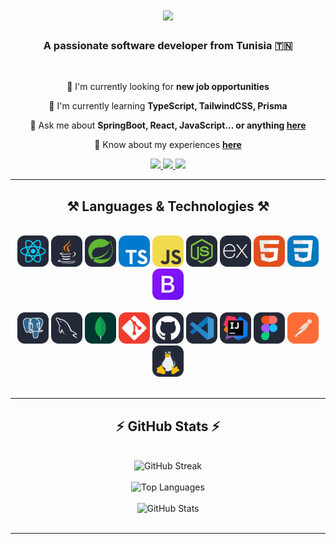 <h1 align="center">
    <img src="https://readme-typing-svg.herokuapp.com/?font=Righteous&size=35&center=true&vCenter=true&width=500&height=70&duration=4000&lines=Hi+There!+👋;+I'm+Oussama+Njahi!;" />
</h1>

<h3 align="center">A passionate software developer from Tunisia 🇹🇳</h3>

<br/>

<div align="center">
 
🔭 I'm currently looking for **new job opportunities**
 
🌱 I'm currently learning **TypeScript, TailwindCSS, Prisma**

💬 Ask me about **SpringBoot, React, JavaScript... or anything [here](https://njahi-oussama.vercel.app)**

📄 Know about my experiences **[here](https://njahi-oussama.vercel.app/Resume.pdf)**

</div>
 
<div align="center"> 
  <a href="mailto:njahioussama@outlook.com">
    <img src="https://img.shields.io/badge/Gmail-333333?style=for-the-badge&logo=gmail&logoColor=red" />
  </a>
  <a href="https://www.linkedin.com/in/oussama-njahi/" target="_blank">
    <img src="https://img.shields.io/badge/LinkedIn-0077B5?style=for-the-badge&logo=linkedin&logoColor=white" />
  </a>
  <a href="https://njahi-oussama.vercel.app" target="_blank">
    <img src="https://img.shields.io/badge/Portfolio-FF5722?style=for-the-badge&logo=todoist&logoColor=white" />
  </a>
</div>

<hr/>
 
<h2 align="center">⚒️ Languages & Technologies ⚒️</h2>
<br/>

<div align="center">
    <img src="./icons/React-Dark.svg" alt="React" width="50" height="50" />
    <img src="./icons/Java-Dark.svg" alt="Java" width="50" height="50" />
    <img src="./icons/Spring-Dark.svg" alt="Spring" width="50" height="50" />
    <img src="./icons/TypeScript.svg" alt="TypeScript" width="50" height="50" />
    <img src="./icons/JavaScript.svg" alt="JavaScript" width="50" height="50" />
    <img src="./icons/NodeJS-Dark.svg" alt="NodeJS" width="50" height="50" />
    <img src="./icons/ExpressJS-Dark.svg" alt="ExpressJS" width="50" height="50" />
    <img src="./icons/HTML.svg" alt="HTML" width="50" height="50" />
    <img src="./icons/CSS.svg" alt="CSS" width="50" height="50" />
    <img src="./icons/Bootstrap.svg" alt="Bootstrap" width="50" height="50" />
</div>

<br/>

<div align="center">
    <img src="./icons/PostgreSQL-Dark.svg" alt="PostgreSQL" width="50" height="50" />
    <img src="./icons/MySQL-Dark.svg" alt="MySQL" width="50" height="50" />
    <img src="./icons/MongoDB.svg" alt="MongoDB" width="50" height="50" />
    <img src="./icons/Git.svg" alt="Git" width="50" height="50" />
    <img src="./icons/Github-Dark.svg" alt="GitHub" width="50" height="50" />
    <img src="./icons/VSCode-Dark.svg" alt="VS Code" width="50" height="50" />
    <img src="./icons/Idea-Dark.svg" alt="IntelliJ IDEA" width="50" height="50" />
    <img src="./icons/Figma-Dark.svg" alt="Figma" width="50" height="50" />
    <img src="./icons/Postman.svg" alt="Postman" width="50" height="50" />
    <img src="./icons/Linux-Dark.svg" alt="Linux" width="50" height="50" />
</div>

<br/>
<hr/>

<h2 align="center">⚡ GitHub Stats ⚡</h2>
<br>

<div align="center">
  <img height="180em" src="https://github-readme-streak-stats-mocha-eight.vercel.app?user=Njahi98&theme=react&border_radius=10" alt="GitHub Streak" />
</div>

<br/>

<div align="center">
  <img height="180em" src="https://github-readme-stats.vercel.app/api/top-langs/?username=Njahi98&langs_count=8&layout=compact&theme=react&border_radius=10&size_weight=0.5&count_weight=0.5&exclude_repo=github-readme-stats" alt="Top Languages" />
</div>

<br/>

<div align="center">
  <img height="180em" src="https://github-readme-stats.vercel.app/api?username=Njahi98&show_icons=true&theme=react&border_radius=10&hide_border=false&count_private=true" alt="GitHub Stats" />
</div>

<br/>
<hr/>
